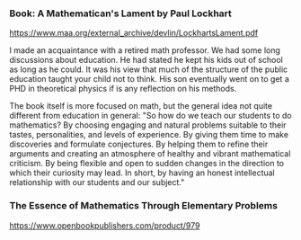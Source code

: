 ### Book: A Mathematican's Lament by Paul Lockhart
https://www.maa.org/external_archive/devlin/LockhartsLament.pdf  

 I made an acquaintance with a retired math professor.   We had some long discussions about education.  He had stated he kept his kids out of school as long as he could.  It was his view that much of the structure of the public education taught your child not to think.  His son eventually went on to get a PHD in theoretical physics if is any reflection on his methods.

The book itself is more focused on math, but the general idea not quite different from education in general:
"So how do we teach our students to do mathematics? By choosing engaging and natural problems suitable to their tastes, personalities, and levels of experience. By giving them time to make discoveries and formulate conjectures. By helping them to refine their arguments and creating an atmosphere of healthy and vibrant mathematical criticism. By being flexible and open to sudden changes in the direction to which their curiosity may lead. In short, by having an honest intellectual relationship with our students and our subject."

### The Essence of Mathematics Through Elementary Problems
https://www.openbookpublishers.com/product/979
